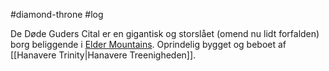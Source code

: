 #diamond-throne #log

De Døde Guders Cital er en gigantisk og storslået (omend nu lidt forfalden) borg beliggende i [Elder Mountains](Elder%20Mountains.md). Oprindelig bygget og beboet af [[Hanavere Trinity|Hanavere Treenigheden]].
